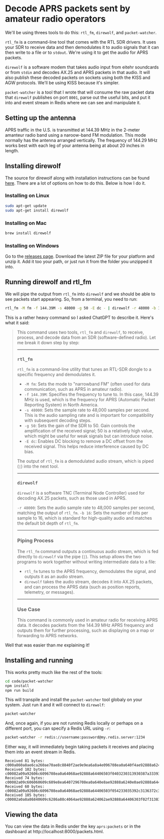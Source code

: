 # Decode APRS packets sent by amateur radio operators

We'll be using threes tools to do this: `rtl_fm`, `direwolf`, and `packet-watcher`.

`rtl_fm` is a command-line tool that comes with the RTL SDR drivers. It uses your SDR to receive data and then demodulates it to audio signals that it can then write to a file or to `stdout`. We're using it to get the audio for APRS packets.

`direwolf` is a software modem that takes audio input from eitehr soundcards or from `stdin` and decodes AX.25 and APRS packets in that audio. It will also publish these decoded packets on sockets using both the KISS and AGW protocols. We'll be using KISS because it's simpler.

`packet-watcher` is a tool that I wrote that will consume the raw packet data that `direwolf` publishes on port `8001`, parse out the useful bits, and put it into and event stream in Redis where we can see and manipulate it.

## Setting up the antenna

APRS traffic in the U.S. is transmitted at 144.39 MHz in the 2-meter amanteur radio band using a naroow-band FM modulation. This mode normally has the antenna arranged vertically. The frequency of 144.29 MHz works best with each leg of your antenna being at about 20 inches in length.

## Installing direwolf

The source for direwolf along with installation instructions can be found [here](https://github.com/wb2osz/direwolf). There are a lot of options on how to do this. Below is how I do it.

### Installing on Linux

```bash
sudo apt-get update
sudo apt-get install direwolf
```

### Installing on Mac

```bash
brew install direwolf
```

### Installing on Windows

Go to the [releases page](https://github.com/wb2osz/direwolf/releases). Download the latest ZIP file for your platform and unzip it. Add it too your path, or just run it from the folder you unzipped it into.

## Running direwolf and rtl_fm

We will pipe the output from `rtl_fm` into `direwolf` and we should be able to see packets start appearing. So, from a terminal, you need to run:

```bash
rtl_fm -M fm -f 144.39M -s 48000 -g 50 -E dc - | direwolf -r 48000 -b 16 -
```

This is a rather heavy command so I asked ChatGPT to describe it. Here's what it said:

> This command uses two tools, `rtl_fm` and `direwolf`, to receive, process, and decode data from an SDR (software-defined radio). Let me break it down step by step:
>
> ---
>
> ### `rtl_fm`
>
> `rtl_fm` is a command-line utility that tunes an RTL-SDR dongle to a specific frequency and demodulates it.
>
> - `-M fm`: Sets the mode to "narrowband FM" (often used for data communication, such as APRS in amateur radio).
> - `-f 144.39M`: Specifies the frequency to tune to. In this case, 144.39 MHz is used, which is the frequency for APRS (Automatic Packet Reporting System) in North America.
> - `-s 48000`: Sets the sample rate to 48,000 samples per second. This is the audio sampling rate and is important for compatibility with subsequent decoding steps.
> - `-g 50`: Sets the gain of the SDR to 50. Gain controls the amplification of the received signal; 50 is a relatively high value, which might be useful for weak signals but can introduce noise.
> - `-E dc`: Enables DC blocking to remove a DC offset from the received signal. This helps reduce interference caused by DC bias.
>
> The output of `rtl_fm` is a demodulated audio stream, which is piped (`|`) into the next tool.
>
> ---
>
> ### `direwolf`
>
> `direwolf` is a software TNC (Terminal Node Controller) used for decoding AX.25 packets, such as those used in APRS.
>
> `-r 48000`: Sets the audio sample rate to 48,000 samples per second, matching the output of `rtl_fm`.
> `-b 16`: Sets the number of bits per sample to 16, which is standard for high-quality audio and matches the default bit depth of `rtl_fm`.
>
> ---
>
> ### Piping Process
>
> The `rtl_fm` command outputs a continuous audio stream, which is fed directly to `direwolf` via the pipe (`|`). This setup allows the two programs to work together without writing intermediate data to a file:
>
> - `rtl_fm` tunes to the APRS frequency, demodulates the signal, and outputs it as an audio stream.
> - `direwolf` takes the audio stream, decodes it into AX.25 packets, and can process the APRS data (such as position reports, telemetry, or messages).
>
> ---
>
> ### Use Case
>
> This command is commonly used in amateur radio for receiving APRS data. It decodes packets from the 144.39 MHz APRS frequency and outputs them for further processing, such as displaying on a map or forwarding to APRS networks.

Well that was easier than _me_ explaining it!

## Installing and running

This works pretty much like the rest of the tools:

```bash
cd code/packet-watcher
npm install
npm run build
```

This will transpile and install the `packet-watcher` tool globaly on your system. Just run it and it will connect to `direwolf`:

```bash
packet-watcher
```

And, once again, if you are not running Redis locally or perhaps on a different port, you can specify a Redis URL using `-r`:

```bash
packet-watcher -r redis://username:password@my.redis.server:1234
```

Either way, it will immediately begin taking packets it receives and placing them into an event stream in Redis.

```
Received 81 bytes: c000a860a8ae6ca260ae70ae8c8840f2ae9e9ea6a8a4e096708ea0a640f4ae92888a6240e096708ea0a640e8ae92888a6440e103f0606d36656c201c6b2f5d2237537d4d4f4e5f3134362e3532303d0dc0
Received 102 bytes: c00082a09a92606c6096708ea0a64068ae92888a64406503f0403230313930387a333935312e38314e2f30383234372e39345723575833696e31506c75733220553d31322e35562c543d35352e35462020687474703a2f2f7777772e6b386770732e636f6dc0
Received 74 bytes: c00082a09c606060609c609e8ea6407296708ea0a640e8ae92888a6240e0ae92888a64406303f03d333935372e32314e5c30383234372e3537574a3334372f3030315647432d4e3736c0
Received 60 bytes: c00082a09a92606c6096708ea0a64068ae92888a64406503f054233035392c3136372c3135342c3035392c3031332c3030302c3030303030303030c0
Received 105 bytes: c00082a0a8a86840609c6286a88c4064ae92888a624062ae92888a64406303f02f3138353731307a343030352e36324e2f30383330342e3436575f3036342f303031673030337430333972313036503137316838396231303132336c333137583138316a5349470dc0
```

## Viewing the data

You can view the data in Redis under the key `aprs:packets` or in the dashboard at http://localhost:8000/packets.html.
